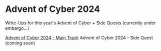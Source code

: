 # Advent of Cyber 2024
Write-Ups for this year's Advent of Cyber + Side Quests (currently under embargo...)

[Advent of Cyber 2024 - Main Track](https://tryhackme.com/r/room/adventofcyber2024)
Advent of Cyber 2024 - Side Quest (coming soon)
